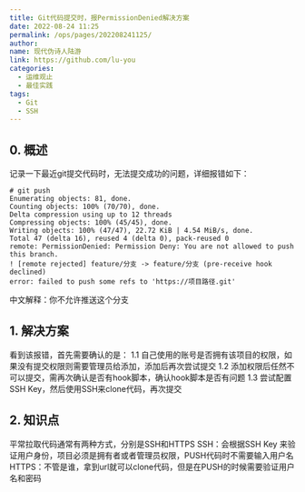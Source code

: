```yaml
---
title: Git代码提交时，报PermissionDenied解决方案
date: 2022-08-24 11:25
permalink: /ops/pages/202208241125/
author:
name: 现代伪诗人陆游
link: https://github.com/lu-you
categories:
  - 运维观止
  - 最佳实践
tags:
  - Git
  - SSH
---
```


## 0. 概述
记录一下最近git提交代码时，无法提交成功的问题，详细报错如下：
```
# git push
Enumerating objects: 81, done.
Counting objects: 100% (70/70), done.
Delta compression using up to 12 threads
Compressing objects: 100% (45/45), done.
Writing objects: 100% (47/47), 22.72 KiB | 4.54 MiB/s, done.
Total 47 (delta 16), reused 4 (delta 0), pack-reused 0
remote: PermissionDenied: Permission Deny: You are not allowed to push this branch.
! [remote rejected] feature/分支 -> feature/分支 (pre-receive hook declined)
error: failed to push some refs to 'https://项目路径.git'
```
中文解释：你不允许推送这个分支

## 1. 解决方案
看到该报错，首先需要确认的是：
1.1 自己使用的账号是否拥有该项目的权限，如果没有提交权限则需要管理员给添加，添加后再次尝试提交
1.2 添加权限后任然不可以提交，需再次确认是否有hook脚本，确认hook脚本是否有问题
1.3 尝试配置SSH Key，然后使用SSH来clone代码，再次提交

## 2. 知识点
平常拉取代码通常有两种方式，分别是SSH和HTTPS
SSH：会根据SSH Key 来验证用户身份，项目必须是拥有者或者管理员权限，PUSH代码时不需要输入用户名
HTTPS：不管是谁，拿到url就可以clone代码，但是在PUSH的时候需要验证用户名和密码
